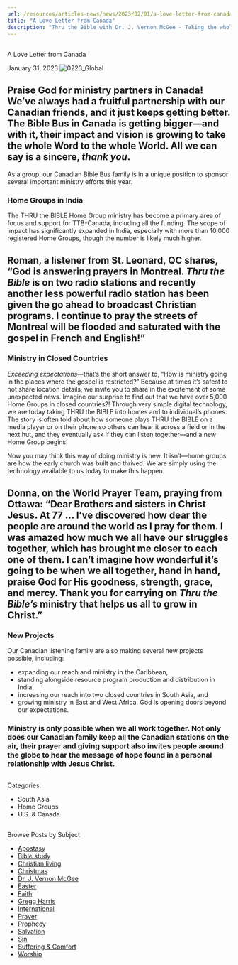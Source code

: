 ```yaml
---
url: /resources/articles-news/news/2023/02/01/a-love-letter-from-canada
title: "A Love Letter from Canada"
description: "Thru the Bible with Dr. J. Vernon McGee - Taking the whole Word to the whole world"
---
```







## 
 A Love Letter from Canada


January 31, 2023
![](https://www.ttb.org/images/default-source/features-and-news/0223_globalb98de0b7-5e89-4ec3-a5f0-5d5d74f26f26.jpg?sfvrsn=149f1816_1 "0223_Global")




## 

## Praise God for ministry partners in Canada! We’ve always had a fruitful partnership with our Canadian friends, and it just keeps getting better. The Bible Bus in Canada is getting bigger—and with it, their impact and vision is growing to take the whole Word to the whole World. All we can say is a sincere, *thank you*.

As a group, our Canadian Bible Bus family is in a unique position to sponsor several important ministry efforts this year. 

### Home Groups in India

The THRU the BIBLE Home Group ministry has become a primary area of focus and support for TTB-Canada, including all the funding. The scope of impact has significantly expanded in India, especially with more than 10,000 registered Home Groups, though the number is likely much higher.

## Roman, a listener from St. Leonard, QC shares, “God is answering prayers in Montreal. *Thru the Bible* is on two radio stations and recently another less powerful radio station has been given the go ahead to broadcast Christian programs. I continue to pray the streets of Montreal will be flooded and saturated with the gospel in French and English!”

### Ministry in Closed Countries

*Exceeding expectations*—that’s the short answer to, “How is ministry going in the places where the gospel is restricted?” Because at times it’s safest to not share location details, we invite you to share in the excitement of some unexpected news. Imagine our surprise to find out that we have over 5,000 Home Groups in closed countries?! Through very simple digital technology, we are today taking THRU the BIBLE into homes and to individual’s phones. The story is often told about how someone plays THRU the BIBLE on a media player or on their phone so others can hear it across a field or in the next hut, and they eventually ask if they can listen together—and a new Home Group begins! 

Now you may think this way of doing ministry is new. It isn’t—home groups are how the early church was built and thrived. We are simply using the technology available to us today to make this happen.  


## Donna, on the **World Prayer Team**, praying from Ottawa: “Dear Brothers and sisters in Christ Jesus. At 77 … I’ve discovered how dear the people are around the world as I pray for them. I was amazed how much we all have our struggles together, which has brought me closer to each one of them. I can’t imagine how wonderful it’s going to be when we all together, hand in hand, praise God for His goodness, strength, grace, and mercy. Thank you for carrying on *Thru the Bible’s* ministry that helps us all to grow in Christ.”

### New Projects

Our Canadian listening family are also making several new projects possible, including: 

* expanding our reach and ministry in the Caribbean,
* standing alongside resource program production and distribution in India,
* increasing our reach into two closed countries in South Asia, and
* growing ministry in East and West Africa. God is opening doors beyond our expectations.

### Ministry is only possible when we all work together. Not only does our Canadian family keep all the Canadian stations on the air, their prayer and giving support also invites people around the globe to hear the message of hope found in a personal relationship with Jesus Christ.

## 



Categories: 


* South Asia
* Home Groups
* U.S. & Canada









## 
 Browse Posts by Subject


* [Apostasy](/resources/articles-news/-in-tags/tags/Apostasy)
* [Bible study](/resources/articles-news/-in-tags/tags/Bible-study)
* [Christian living](/resources/articles-news/-in-tags/tags/Christian-living)
* [Christmas](/resources/articles-news/-in-tags/tags/Christmas)
* [Dr. J. Vernon McGee](/resources/articles-news/-in-tags/tags/Dr-J-Vernon-McGee)
* [Easter](/resources/articles-news/-in-tags/tags/easter)
* [Faith](/resources/articles-news/-in-tags/tags/Faith)
* [Gregg Harris](/resources/articles-news/-in-tags/tags/Gregg-Harris)
* [International](/resources/articles-news/-in-tags/tags/International)
* [Prayer](/resources/articles-news/-in-tags/tags/prayer)
* [Prophecy](/resources/articles-news/-in-tags/tags/Prophecy)
* [Salvation](/resources/articles-news/-in-tags/tags/Salvation)
* [Sin](/resources/articles-news/-in-tags/tags/sin)
* [Suffering & Comfort](/resources/articles-news/-in-tags/tags/Suffering-Comfort)
* [Worship](/resources/articles-news/-in-tags/tags/worship)






